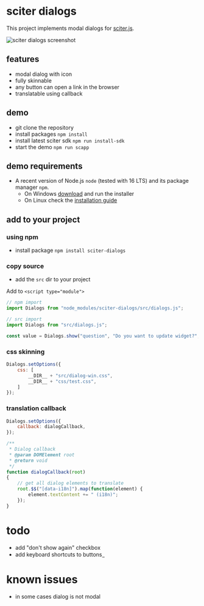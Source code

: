 # sciter dialogs

This project implements modal dialogs for [sciter.js](https://sciter.com/).

![sciter dialogs screenshot](https://github.com/8ctopus/sciter-dialogs/screenshot.png)

## features

- modal dialog with icon
- fully skinnable
- any button can open a link in the browser
- translatable using callback

## demo

- git clone the repository
- install packages `npm install`
- install latest sciter sdk `npm run install-sdk`
- start the demo `npm run scapp`

## demo requirements

- A recent version of Node.js `node` (tested with 16 LTS) and its package manager `npm`.
    - On Windows [download](https://nodejs.dev/download/) and run the installer
    - On Linux check the [installation guide](https://www.digitalocean.com/community/tutorials/how-to-install-node-js-on-ubuntu-20-04#option-2-%E2%80%94-installing-node-js-with-apt-using-a-nodesource-ppa)

## add to your project

### using npm

- install package `npm install sciter-dialogs`

### copy source

- add the `src` dir to your project

Add to `<script type="module">`

```js
// npm import
import Dialogs from "node_modules/sciter-dialogs/src/dialogs.js";

// src import
import Dialogs from "src/dialogs.js";

const value = Dialogs.show("question", "Do you want to update widget?", "yes no cancel");
```

### css skinning

```js
Dialogs.setOptions({
    css: [
        __DIR__ + "src/dialog-win.css",
        __DIR__ + "css/test.css",
    ]
});
```

### translation callback

```js
Dialogs.setOptions({
    callback: dialogCallback,
});

/**
 * Dialog callback
 * @param DOMElement root
 * @return void
 */
function dialogCallback(root)
{
    // get all dialog elements to translate
    root.$$("[data-i18n]").map(function(element) {
        element.textContent += " (i18n)";
    });
}
```

# todo

- add "don't show again" checkbox
- add keyboard shortcuts to buttons &#818;

# known issues

- in some cases dialog is not modal
